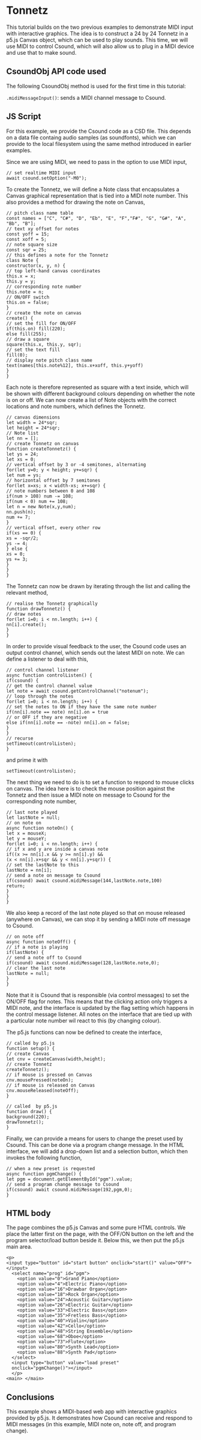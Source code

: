 Tonnetz
===

This tutorial builds on the two previous examples to demonstrate
MIDI input with interactive graphics. The idea is to construct a 24
by 24 Tonnetz in a p5.js Canvas object, which can be used to play sounds.
This time, we will use MIDI to control Csound, which will also allow
us to plug in a MIDI device and use that to make sound.

CsoundObj API code used
-----------

The following  CsoundObj method is used for the first time in this tutorial:

`.midiMessageInput()`: sends a MIDI channel message to Csound.


JS Script
---

For this example, we provide the Csound code as a CSD file.
This depends on a data file containg audio samples (as
soundfonts), which we can provide to the local filesystem
using the same method introduced in earlier examples.

Since we are using MIDI, we need to pass in the option to use
MIDI input,

```
// set realtime MIDI input
await csound.setOption("-M0");
```

To create the Tonnetz, we will define a Note class that
encapsulates a Canvas graphical representation that is tied
into a MIDI note number. This also provides a method for
drawing the note on Canvas,

```
// pitch class name table
const names = ["C", "C#", "D", "Eb", "E", "F","F#", "G", "G#", "A", "Bb", "B"];
// text xy offset for notes
const yoff = 15;
const xoff = 5;
// note square size
const sqr = 25;
// this defines a note for the Tonnetz
class Note {
constructor(x, y, n) {
// top left-hand canvas coordinates
this.x = x;
this.y = y;
// corresponding note number
this.note = n;
// ON/OFF switch 
this.on = false;
}
// create the note on canvas
create() {
// set the fill for ON/OFF
if(this.on) fill(220);
else fill(255);
// draw a square
square(this.x, this.y, sqr);
// set the text fill
fill(0);
// display note pitch class name
text(names[this.note%12], this.x+xoff, this.y+yoff)
}
}
```

Each note is therefore represented as square with a text inside,
which will be shown with different background colours depending
on whether the note is on or off. We can now create a list of Note
objects with the correct locations and note numbers, which
defines the Tonnetz.

```
// canvas dimensions
let width = 24*sqr;
let height = 24*sqr;
// Note list
let nn = [];
// create Tonnetz on canvas
function createTonnetz() {
let ys = 24;
let xs = 0;
// vertical offset by 3 or -4 semitones, alternating
for(let y=0; y < height; y+=sqr) {
let num = ys;
// horizontal offset by 7 semitones
for(let x=xs; x < width-xs; x+=sqr) {
// note numbers between 0 and 108
if(num > 108) num -= 108;
if(num < 0) num += 108;
let n = new Note(x,y,num);
nn.push(n);
num += 7;
}
// vertical offset, every other row
if(xs == 0) {
xs = -sqr/2;
ys -= 4; 
} else {
xs = 0;
ys += 3;
}  
}
}
```

The Tonnetz can now be drawn by iterating through the list
and calling the relevant method,

```
// realise the Tonnetz graphically
function drawTonnetz() {
// draw notes
for(let i=0; i < nn.length; i++) {
nn[i].create();
}
}
```

In order to provide visual feedback to the user, the Csound
code uses an output control channel, which sends out the latest MIDI
on note. We can define a listener to deal with this,

```
// control channel listener
async function controlListen() {
if(csound) {
// get the control channel value 
let note = await csound.getControlChannel("notenum");
// loop through the notes
for(let i=0; i < nn.length; i++) {
// set the notes to ON if they have the same note number
if(nn[i].note == note) nn[i].on = true
// or OFF if they are negative
else if(nn[i].note == -note) nn[i].on = false;
}
}
// recurse
setTimeout(controlListen);
}
```

and prime it with

```
setTimeout(controlListen);
```

The next thing we need to do is to set a function to respond to mouse
clicks on canvas. The idea here is to check the mouse position against
the Tonnetz and then issue a MIDI note on message to Csound for the
corresponding note number,

```
// last note played
let lastNote = null;
// on note on
async function noteOn() {
let x = mouseX;
let y = mouseY;
for(let i=0; i < nn.length; i++) {
// if x and y are inside a canvas note
if((x >= nn[i].x && y >= nn[i].y) &&
(x < nn[i].x+sqr && y < nn[i].y+sqr)) {
// set the lastNote to this
lastNote = nn[i];
// send a note on message to Csound
if(csound) await csound.midiMessage(144,lastNote.note,100)
return;
} 
}
}
```

We also keep a record of the last note played so that on mouse
released (anywhere on Canvas), we can stop it by sending a MIDI note off
message to Csound.

```
// on note off
async function noteOff() {
// if a note is playing
if(lastNote) {
// send a note off to Csound
if(csound) await csound.midiMessage(128,lastNote.note,0);
// clear the last note
lastNote = null;
}
}
```

Note that it is Csound that is responsible (via control messages) to
set the ON/OFF flag for notes. This means that the clicking action
only triggers a MIDI note, and the interface is updated by the flag
setting which happens in the control message listener. All notes on
the interface that are tied up with a particular note number wil react
to this (by changing colour).

The p5.js functions can now be defined to create the interface,

```
// called by p5.js
function setup() {
// create Canvas
let cnv = createCanvas(width,height);
// create Tonnetz
createTonnetz();
// if mouse is pressed on Canvas
cnv.mousePressed(noteOn);
// if mouse is released on Canvas
cnv.mouseReleased(noteOff); 
}

// called  by p5.js
function draw() {
background(220);
drawTonnetz();
}
```

Finally, we can provide a means for users to change the preset
used by Csound. This can be done via a program change message.
In the HTML interface, we will add a drop-down list and a selection
button, which then invokes the following function,

```
// when a new preset is requested
async function pgmChange() {
let pgm = document.getElementById("pgm").value;
// send a program change message to Csound
if(csound) await csound.midiMessage(192,pgm,0);
}
```

HTML body
-----

The page combines the p5.js Canvas and some pure HTML controls. We
place the latter first on the page, with the OFF/ON button on the left
and the program selector/load button beside it. Below this, we then
put the p5.js main area.

```
<p>
<input type="button" id="start button" onclick="start()" value="OFF">
</input>
  <select name="prog" id="pgm">
    <option value="0">Grand Piano</option>
    <option value="4">Electric Piano</option> 
    <option value="16">Drawbar Organ</option>
    <option value="18">Rock Organ</option>      
    <option value="24">Acoustic Guitar</option>
    <option value="26">Electric Guitar</option>
    <option value="33">Electric Bass</option>  
    <option value="35">Fretless Bass</option>
    <option value="40">Violin</option>
    <option value="42">Cello</option>
    <option value="48">String Ensemble</option>
    <option value="68">Oboe</option>  
    <option value="73">Flute</option>
    <option value="80">Synth Lead</option>
    <option value="88">Synth Pad</option>    
  </select>
  <input type="button" value="load preset"
  onclick="pgmChange()"></input>
  </p>
<main> </main>
```

Conclusions
---

This example shows a MIDI-based web app with interactive graphics
provided by p5.js. It demonstrates how Csound can receive and respond
to MIDI messages (in this example, MIDI note on, note off, and program
change).

